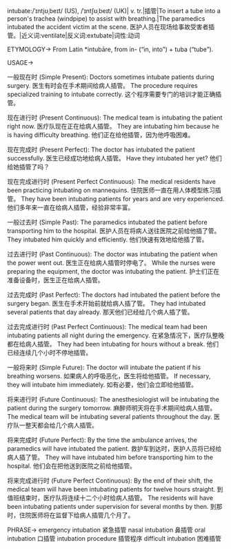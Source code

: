 intubate:/ˈɪntjʊˌbeɪt/ (US), /ˈɪntʃʊˌbeɪt/ (UK)| v. tr.|插管|To insert a tube into a person's trachea (windpipe) to assist with breathing.|The paramedics intubated the accident victim at the scene.  医护人员在现场给事故受害者插管。|近义词:ventilate|反义词:extubate|词性:动词

ETYMOLOGY->
From Latin *intubāre, from in- (“in, into”) + tuba (“tube”).

USAGE->

一般现在时 (Simple Present):
Doctors sometimes intubate patients during surgery.  医生有时会在手术期间给病人插管。
The procedure requires specialized training to intubate correctly.  这个程序需要专门的培训才能正确插管。

现在进行时 (Present Continuous):
The medical team is intubating the patient right now.  医疗队现在正在给病人插管。
They are intubating him because he is having difficulty breathing.  他们正在给他插管，因为他呼吸困难。


现在完成时 (Present Perfect):
The doctor has intubated the patient successfully.  医生已经成功地给病人插管。
Have they intubated her yet?  他们给她插管了吗？


现在完成进行时 (Present Perfect Continuous):
The medical residents have been practicing intubating on mannequins.  住院医师一直在用人体模型练习插管。
They have been intubating patients for years and are very experienced.  他们多年来一直在给病人插管，经验非常丰富。

一般过去时 (Simple Past):
The paramedics intubated the patient before transporting him to the hospital.  医护人员在将病人送往医院之前给他插了管。
They intubated him quickly and efficiently.  他们快速有效地给他插了管。


过去进行时 (Past Continuous):
The doctor was intubating the patient when the power went out.  医生正在给病人插管时停电了。
While the nurses were preparing the equipment, the doctor was intubating the patient.  护士们正在准备设备时，医生正在给病人插管。

过去完成时 (Past Perfect):
The doctors had intubated the patient before the surgery began.  医生在手术开始前就给病人插了管。
They had intubated several patients that day already.  那天他们已经给几个病人插了管。

过去完成进行时 (Past Perfect Continuous):
The medical team had been intubating patients all night during the emergency.  在紧急情况下，医疗队整晚都在给病人插管。
They had been intubating for hours without a break.  他们已经连续几个小时不停地插管。

一般将来时 (Simple Future):
The doctor will intubate the patient if his breathing worsens.  如果病人的呼吸恶化，医生将给他插管。
If necessary, they will intubate him immediately.  如有必要，他们会立即给他插管。

将来进行时 (Future Continuous):
The anesthesiologist will be intubating the patient during the surgery tomorrow.  麻醉师明天将在手术期间给病人插管。
The medical team will be intubating several patients throughout the day.  医疗队一整天都会给几个病人插管。

将来完成时 (Future Perfect):
By the time the ambulance arrives, the paramedics will have intubated the patient.  救护车到达时，医护人员将已经给病人插了管。
They will have intubated him before transporting him to the hospital.  他们会在把他送到医院之前给他插管。

将来完成进行时 (Future Perfect Continuous):
By the end of their shift, the medical team will have been intubating patients for twelve hours straight.  到值班结束时，医疗队将连续十二个小时给病人插管。
The residents will have been intubating patients under supervision for several months by then.  到那时，住院医师将在监督下给病人插管几个月了。


PHRASE->
emergency intubation  紧急插管
nasal intubation  鼻插管
oral intubation  口插管
intubation procedure  插管程序
difficult intubation  困难插管
